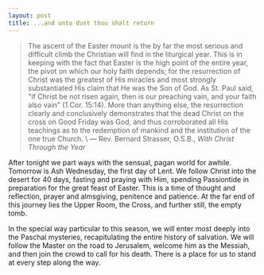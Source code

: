 ```yaml
---
layout: post
title: ...and unto dust thou shalt return
---
```

> The ascent of the Easter mount is the by far the most serious and difficult climb the Christian will find in the liturgical year. This is in keeping with the fact that Easter is the high point of the entire year, the pivot on which our holy faith depends; for the resurrection of Christ was the greatest of His miracles and most strongly substantiated His claim that He was the Son of God. As St. Paul said, "if Christ be not risen again, then is our preaching vain, and your faith also vain" (1 Cor. 15:14). More than anything else, the resurrection clearly and conclusively demonstrates that the dead Christ on the cross on Good Friday was God, and thus corroborated all His teachings as to the redemption of mankind and the institution of the one true Church. \\
&mdash; Rev. Bernard Strasser, O.S.B., _With Christ Through the Year_

After tonight we part ways with the sensual, pagan world for awhile. Tomorrow is Ash Wednesday, the first day of Lent. We follow Christ into the desert for 40 days, fasting and praying with Him, spending Passiontide in preparation for the great feast of Easter. This is a time of thought and reflection, prayer and almsgiving, penitence and patience.  At the far end of this journey lies the Upper Room, the Cross, and further still, the empty tomb.

In the special way particular to this season, we will enter most deeply into the Paschal mysteries, recapitulating the entire history of salvation. We will follow the Master on the road to Jerusalem, welcome him as the Messiah, and then join the crowd to call for his death. There is a place for us to stand at every step along the way.
